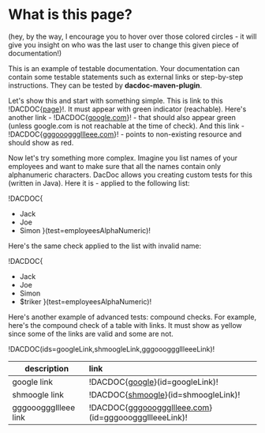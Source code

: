 # What is this page?
(hey, by the way, I encourage you to hover over those colored circles - it will give you insight on who was the last user to change this given piece of documentation!)

This is an example of testable documentation. Your documentation can contain some testable statements such as external links or step-by-step instructions. They can be tested by **dacdoc-maven-plugin**.

Let's show this and start with something simple. 
This is link to this !DACDOC{[page](./example.md)}!. 
It must appear with green indicator (reachable). 
Here's another link - !DACDOC{[google.com](https://www.google.com)}! - that should also appear green (unless google.com is not reachable at the time of check). 
And this link - !DACDOC{[gggooogggllleee.com](http://gggooogggllleee.com)}! - points to non-existing resource and should show as red.

Now let's try something more complex. Imagine you list names of your employees and want to make sure that all the names contain only alphanumeric characters. DacDoc allows you creating custom tests for this (written in Java).
Here it is - applied to the following list:

!DACDOC{
* Jack
* Joe
* Simon
}(test=employeesAlphaNumeric)!

Here's the same check applied to the list with invalid name:

!DACDOC{
* Jack
* Joe
* Simon
* $triker
}(test=employeesAlphaNumeric)!

Here's another example of advanced tests: compound checks. 
For example, here's the compound check of a table with links. 
It must show as yellow since some of the links are valid and some are not.

!DACDOC(ids=googleLink,shmoogleLink,gggooogggllleeeLink)!

| description      | link |
| ------------- | :-----|
| google link | !DACDOC{[google](https://www.google.com)}(id=googleLink)! |
| shmoogle link |!DACDOC{[shmoogle](http://shmoogle.com)}(id=shmoogleLink)! | 
| gggooogggllleee link | !DACDOC{[gggooogggllleee.com](http://gggooogggllleee.com)}(id=gggooogggllleeeLink)! |





